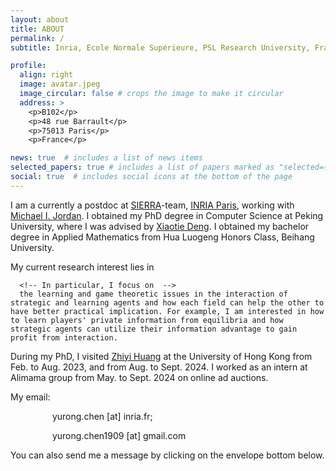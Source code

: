 ```yaml
---
layout: about
title: ABOUT
permalink: /
subtitle: Inria, Ecole Normale Supérieure, PSL Research University, France.

profile:
  align: right
  image: avatar.jpeg
  image_circular: false # crops the image to make it circular
  address: >
    <p>B102</p>
    <p>48 rue Barrault</p>
    <p>75013 Paris</p>
    <p>France</p>

news: true  # includes a list of news items
selected_papers: true # includes a list of papers marked as "selected={true}"
social: true  # includes social icons at the bottom of the page
---
```


I am a currently a postdoc at <a href = "https://sierra-mlopt.github.io/">SIERRA</a>-team, <a href = "https://www.inria.fr/en/inria-paris-centre"> INRIA Paris</a>, working with <a href = "https://people.eecs.berkeley.edu/~jordan/"> Michael I. Jordan</a>. I obtained my PhD degree in Computer Science at Peking University, where I was advised by [Xiaotie Deng](https://dblp.org/pid/d/XiaotieDeng.html). I obtained my bachelor degree in Applied Mathematics from Hua Luogeng Honors Class, Beihang University. 
      
My current research interest lies in 
<!-- the intersection between economics and computation.  -->
      <!-- In particular, I focus on  -->
      the learning and game theoretic issues in the interaction of strategic and learning agents and how each field can help the other to have better practical implication. For example, I am interested in how to learn players' private information from equilibria and how strategic agents can utilize their information advantage to gain profit from interaction. 
      
During my PhD, I visited [Zhiyi Huang](https://i.cs.hku.hk/~zhiyi/) at the University of Hong Kong from Feb. to Aug. 2023, and from Aug. to Sept. 2024. I worked as an intern at Alimama group from May. to Sept. 2024 on online ad auctions. 

My email: 

&nbsp;&nbsp;&nbsp;&nbsp;&nbsp;&nbsp;&nbsp;&nbsp;&nbsp;&nbsp;&nbsp;&nbsp;&nbsp;&nbsp;&nbsp;&nbsp; yurong.chen [at] inria.fr; 

&nbsp;&nbsp;&nbsp;&nbsp;&nbsp;&nbsp;&nbsp;&nbsp;&nbsp;&nbsp;&nbsp;&nbsp;&nbsp;&nbsp;&nbsp;&nbsp; yurong.chen1909 [at] gmail.com

You can also send me a message by clicking on the envelope bottom below.
